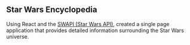## Star Wars Encyclopedia

Using React and the [SWAPI (Star Wars API)](https://swapi.co/), created a single page application that provides detailed information surrounding the Star Wars universe.
